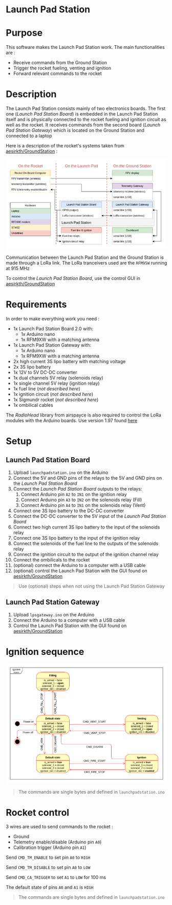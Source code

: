 # Launch Pad Station

# Purpose

This software makes the Launch Pad Station work. The main functionalities are :

- Receive commands from the Ground Station
- Trigger the rocket fueling, venting and ignition
- Forward relevant commands to the rocket

# Description

The Launch Pad Station consists mainly of two electronics boards. The first one (*Launch Pad Station Board*) is embedded in the Launch Pad Station itself and is physically connected to the rocket fueling and ignition circuit as well as the rocket. It receives commands from the second board (*Launch Pad Station Gateway*) which is located on the Ground Station and connected to a laptop

Here is a description of the rocket's systems taken from [aesirkth/GroundStation](https://github.com/aesirkth/GroundStation) :

![data_link](doc/data_links.png)

Communication between the Launch Pad Station and the Ground Station is made through a LoRa link. The LoRa tranceivers used are the `RFM95W` running at 915 MHz

To control the *Launch Pad Station Board*, use the control GUI in [aesirkth/GroundStation](https://github.com/aesirkth/GroundStation)

# Requirements

In order to make everything work you need :

- 1x Launch Pad Station Board 2.0 with:
  - 1x Arduino nano
  - 1x RFM9XW with a matching antenna
- 1x Launch Pad Station Gateway with:
  - 1x Arduino nano
  - 1x RFM9XW with a matching antenna
- 2x high current 3S lipo battery with matching voltage
- 2x 3S lipo battery
- 1x 12V to 5V DC-DC converter
- 1x dual channels 5V relay (solenoids relay)
- 1x single channel 5V relay (ignition relay)
- 1x fuel line (*not described here*)
- 1x ignition circuit (*not described here*)
- 1x Sigmundr rocket (*not described here*)
- 1x ombilical cables

The *RadioHead* library from airspayce is also required to control the LoRa modules with the Arduino boards. Use version 1.97 found [here](http://www.airspayce.com/mikem/arduino/RadioHead/RadioHead-1.97.zip)

# Setup

## Launch Pad Station Board

1. Upload `launchpadstation.ino` on the Arduino
2. Connect the 5V and GND pins of the relays to the 5V and GND pins on the *Launch Pad Station Board*
3. Connect the *Launch Pad Station Board* outputs to the relays:
   1. Connect Arduino pin `A2` to `IN1` on the ignition relay
   2. Connect Arduino pin `A3` to `IN2` on the solenoids relay (Fill)
   3. Connect Arduino pin `A4` to `IN1` on the solenoids relay (Vent)
4. Connect one 3S lipo battery to the DC-DC converter
5. Connect the DC-DC converter to the 5V input of the *Launch Pad Station Board*
6. Connect two high current 3S lipo battery to the input of the solenoids relay
7. Connect one 3S lipo battery to the input of the ignition relay
8. Connect the solenoids of the fuel line to the outputs of the solenoids relay
9. Connect the ignition circuit to the output of the ignition channel relay
10. Connect the ombilicals to the rocket
11. (optional) connect the Arduino to a computer with a USB cable
12. (optional) control the Launch Pad Station with the GUI found on [aesirkth/GroundStation](https://github.com/aesirkth/GroundStation)

> Use (optional) steps when not using the Launch Pad Station Gateway

## Launch Pad Station Gateway

1. Upload `lpsgateway.ino` on the Arduino
2. Connect the Arduino to a computer with a USB cable
3. Control the Launch Pad Station with the GUI found on [aesirkth/GroundStation](https://github.com/aesirkth/GroundStation)

# Ignition sequence

![ignition_states](doc/LPS_ignition_states.png)

>The commands are single bytes and defined in `launchpadstation.ino`

# Rocket control

3 wires are used to send commands to the rocket :

- Ground
- Telemetry enable/disable (Arduino pin `A0`)
- Calibration trigger (Arduino pin `A1`)

Send `CMD_TM_ENABLE` to set pin `A0` to `HIGH`

Send `CMD_TM_DISABLE` to set pin `A0` to `LOW`

Send `CMD_CA_TRIGGER` to set `A1` to `LOW` for 100 ms

The default state of pins `A0` and `A1` is `HIGH`

>The commands are single bytes and defined in `launchpadstation.ino`